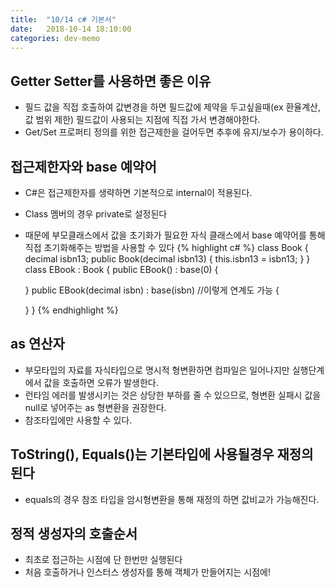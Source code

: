 ```yaml
---
title:  "10/14 c# 기본서"
date:   2018-10-14 18:10:00
categories: dev-memo
---
```


## Getter Setter를 사용하면 좋은 이유
- 필드 값을 직접 호출하여 값변경을 하면 필드값에 제약을 두고싶을때(ex 환율계산, 값 범위 제한) 필드값이 사용되는 지점에 직접 가서 변경해야한다.
- Get/Set 프로퍼티 정의를 위한 접근제한을 걸어두면 추후에 유지/보수가 용이하다.

## 접근제한자와 base 예약어
- C#은 접근제한자를 생략하면 기본적으로 internal이 적용된다.
- Class 멤버의 경우 private로 설정된다
- 때문에 부모클래스에서 값을 초기화가 필요한 자식 클래스에서 base 예약어를 통해 직접 초기화해주는 방법을 사용할 수 있다
{% highlight c# %}
class Book
{
    decimal isbn13;
    public Book(decimal isbn13)
    {
        this.isbn13 = isbn13;
    }
}
class EBook : Book
{
    public EBook() : base(0)
    {

    }
    public EBook(decimal isbn) : base(isbn) //이렇게 연계도 가능
    {

    }
}
{% endhighlight %}

## as 연산자
- 부모타입의 자료를 자식타입으로 명시적 형변환하면 컴파일은 일어나지만 실행단계에서 값을 호출하면 오류가 발생한다.
- 런타임 에러를 발생시키는 것은 상당한 부하를 줄 수 있으므로, 형변환 실패시 값을 null로 넣어주는 as 형변환을 권장한다.
- 참조타입에만 사용할 수 있다.

## ToString(), Equals()는 기본타입에 사용될경우 재정의 된다
- equals의 경우 참조 타입을 암시형변환을 통해 재정의 하면 값비교가 가능해진다.

## 정적 생성자의 호출순서
- 최초로 접근하는 시점에 단 한번만 실행된다
- 처음 호출하거나 인스터스 생성자를 통해 객체가 만들어지는 시점에!